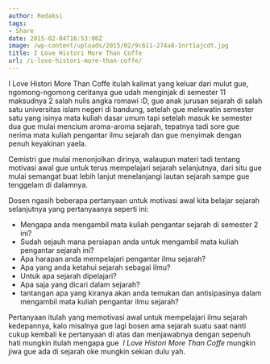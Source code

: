 ```yaml
---
author: Redaksi
tags:
- Share
date: 2015-02-04T16:53:00Z
image: /wp-content/uploads/2015/02/9c611-274a8-1nrt1ajcdt.jpg
title: I Love Histori More Than Coffe
url: /i-love-histori-more-than-coffe/
---
```


I Love Histori More Than Coffe itulah kalimat yang keluar dari mulut gue, ngomong-ngomong ceritanya gue udah menginjak di semester 11 maksudnya 2 salah nulis angka romawi :D, gue anak jurusan sejarah di salah satu universitas islam negeri di bandung, setelah gue melewatin semester satu yang isinya mata kuliah dasar umum tapi setelah masuk ke semester dua gue mulai mencium aroma-aroma sejarah, tepatnya tadi sore gue nerima mata kuliah pengantar ilmu sejarah dan gue menyimak dengan penuh keyakinan yaela.
 

Cemistri gue mulai menonjolkan dirinya, walaupun materi tadi tentang motivasi awal gue untuk terus mempelajari sejarah selanjutnya, dari situ gue mulai semangat buat lebih lanjut menelanjangi lautan sejarah sampe gue tenggelam di dalamnya.

Dosen ngasih beberapa pertanyaan untuk motivasi awal kita belajar sejarah selanjutnya yang pertanyaanya seperti ini:

* Mengapa anda mengambil mata kuliah pengantar sejarah di semester 2 ini?
* Sudah sejauh mana persiapan anda untuk mengambil mata kuliah pengantar sejarah ini?
* Apa harapan anda mempelajari pengantar ilmu sejarah?
* Apa yang anda ketahui sejarah sebagai ilmu?
* Untuk apa sejarah dipelajari?
* Apa saja yang dicari dalam sejarah?
* tantangan apa yang kiranya akan anda temukan dan antisipasinya dalam mengambil mata kuliah pengantar ilmu sejarah?

Pertanyaan itulah yang memotivasi awal untuk mempelajari ilmu sejarah kedepannya, kalo misalnya gue lagi bosen ama sejarah suatu saat nanti cukup kembali ke pertanyaan di atas dan menjawabnya dengan sepenuh hati mungkin itulah mengapa gue&nbsp; _I Love Histori More Than Coffe_ mungkin jiwa gue ada di sejarah oke mungkin sekian dulu yah.